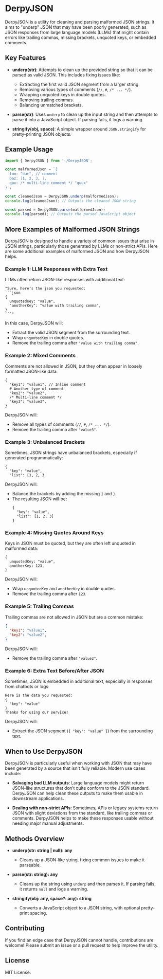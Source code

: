 # DerpyJSON

DerpyJSON is a utility for cleaning and parsing malformed JSON strings. It aims to "underp" JSON that may have been poorly generated, such as JSON responses from large language models (LLMs) that might contain errors like trailing commas, missing brackets, unquoted keys, or embedded comments.

## Key Features

- **underp(str)**: Attempts to clean up the provided string so that it can be parsed as valid JSON. This includes fixing issues like:
  - Extracting the first valid JSON segment from a larger string.
  - Removing various types of comments (`//`, `#`, `/* ... */`).
  - Wrapping unquoted keys in double quotes.
  - Removing trailing commas.
  - Balancing unmatched brackets.

- **parse(str)**: Uses `underp` to clean up the input string and then attempts to parse it into a JavaScript object. If parsing fails, it logs a warning.

- **stringify(obj, space)**: A simple wrapper around `JSON.stringify` for pretty-printing JSON objects.

## Example Usage

```typescript
import { DerpyJSON } from './DerpyJSON';

const malformedJson = `{
  foo: "bar", // comment
  baz: [1, 2, 3, ],
  qux: /* multi-line comment */ "quux"
}`;

const cleanedJson = DerpyJSON.underp(malformedJson);
console.log(cleanedJson); // Outputs the cleaned JSON string

const parsed = DerpyJSON.parse(malformedJson);
console.log(parsed); // Outputs the parsed JavaScript object
```

## More Examples of Malformed JSON Strings

DerpyJSON is designed to handle a variety of common issues that arise in JSON strings, particularly those generated by LLMs or non-strict APIs. Here are some additional examples of malformed JSON and how DerpyJSON helps.

### Example 1: LLM Responses with Extra Text

LLMs often return JSON-like responses with additional text:

```
"Sure, here's the json you requested:
```json
{
  unquotedKey: "value",
  "anotherKey": "value with trailing comma",
}
```"
```

In this case, DerpyJSON will:
- Extract the valid JSON segment from the surrounding text.
- Wrap `unquotedKey` in double quotes.
- Remove the trailing comma after `"value with trailing comma"`.

### Example 2: Mixed Comments

Comments are not allowed in JSON, but they often appear in loosely formatted JSON-like data:

```
{
  "key1": "value1", // Inline comment
  # Another type of comment
  "key2": "value2",
  /* Multi-line comment */
  "key3": "value3",
}
```

DerpyJSON will:
- Remove all types of comments (`//`, `#`, `/* ... */`).
- Remove the trailing comma after `"value3"`.

### Example 3: Unbalanced Brackets

Sometimes, JSON strings have unbalanced brackets, especially if generated programmatically:

```
{
  "key": "value",
  "list": [1, 2, 3
```

DerpyJSON will:
- Balance the brackets by adding the missing `]` and `}`.
- The resulting JSON will be:
  ```
  {
    "key": "value",
    "list": [1, 2, 3]
  }
  ```

### Example 4: Missing Quotes Around Keys

Keys in JSON must be quoted, but they are often left unquoted in malformed data:

```
{
  unquotedKey: "value",
  anotherKey: 123,
}
```

DerpyJSON will:
- Wrap `unquotedKey` and `anotherKey` in double quotes.
- Remove the trailing comma after `123`.

### Example 5: Trailing Commas

Trailing commas are not allowed in JSON but are a common mistake:

```json
{
  "key1": "value1",
  "key2": "value2",
}
```

DerpyJSON will:
- Remove the trailing comma after `"value2"`.

### Example 6: Extra Text Before/After JSON

Sometimes, JSON is embedded in additional text, especially in responses from chatbots or logs:

```
Here is the data you requested:
{
  "key": "value"
}
Thanks for using our service!
```

DerpyJSON will:
- Extract the JSON segment (`{
  "key": "value"
}`) from the surrounding text.

## When to Use DerpyJSON

DerpyJSON is particularly useful when working with JSON that may have been generated by a source that isn't fully reliable. Modern use cases include:

- **Salvaging bad LLM outputs**: Large language models might return JSON-like structures that don't quite conform to the JSON standard. DerpyJSON can help clean these outputs to make them usable in downstream applications.

- **Dealing with non-strict APIs**: Sometimes, APIs or legacy systems return JSON with slight deviations from the standard, like trailing commas or comments. DerpyJSON helps to make these responses usable without needing major manual adjustments.

## Methods Overview

- **underp(str: string | null): any**
  - Cleans up a JSON-like string, fixing common issues to make it parseable.

- **parse(str: string): any**
  - Cleans up the string using `underp` and then parses it. If parsing fails, it returns `null` and logs a warning.

- **stringify(obj: any, space?: any): string**
  - Converts a JavaScript object to a JSON string, with optional pretty-print spacing.

## Contributing

If you find an edge case that DerpyJSON cannot handle, contributions are welcome! Please submit an issue or a pull request to help improve the utility.

## License

MIT License.

